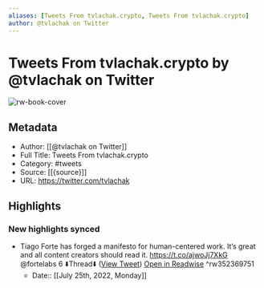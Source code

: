 ```yaml
---
aliases: [Tweets From tvlachak.crypto, Tweets From tvlachak.crypto]
author: @tvlachak on Twitter
---
```

# Tweets From tvlachak.crypto by @tvlachak on Twitter

![rw-book-cover](https://pbs.twimg.com/profile_images/1353622221500145664/D6w6iGYe.jpg)

## Metadata
- Author: [[@tvlachak on Twitter]]
- Full Title: Tweets From tvlachak.crypto
- Category: #tweets
- Source: [[{source}]]
- URL: https://twitter.com/tvlachak

## Highlights
### New highlights synced
- Tiago Forte has forged a manifesto for human-centered work.
  It’s great and all content creators should read it.
  https://t.co/ajwoJj7XkG
  @fortelabs
  6 ⬇️Thread⬇️ ([View Tweet](https://twitter.com/tvlachak/status/1278866033013657600)) [Open in Readwise](https://readwise.io/open/352369751) ^rw352369751
    - Date:: [[July 25th, 2022, Monday]]
